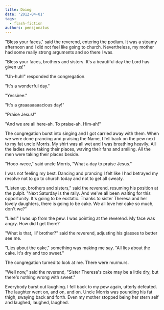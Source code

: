 ```yaml
---
title: Doing
date: '2012-04-01'
tags:
  - flash-fiction
authors: pensjonatus
---
```


"Bless your faces," said the reverend, entering the podium. It was a steamy
afternoon and I did not feel like going to church. Nevertheless, my mother had
some really strong arguments and so there I was.

<!-- truncate -->

"Bless your faces, brothers and sisters. It's a beautiful day the Lord has given
us!"

"Uh-huh!" responded the congregation.

"It's a wonderful day."

"Yessiree."

"It's a graaaaaaaacious day!"

"Praise Jesus!"

"And we are all here-ah. To praise-ah. Him-ah!"

The congregation burst into singing and I got carried away with them. When we
were done prancing and praising the Name, I fell back on the pew next to my fat
uncle Morris. My shirt was all wet and I was breathing heavily. All the ladies
were taking their places, waving their fans and smiling. All the men were taking
their places beside.

"Hooo-weee," said uncle Morris, "What a day to praise Jesus."

I was not feeling my best. Dancing and prancing I felt like I had betrayed my
resolve not to go to church today and not to get all sweaty.

"Listen up, brothers and sisters," said the reverend, resuming his position at
the pulpit. "Next Saturday is the rally. And we've all been waiting for this
opportunity. It's going to be ecstatic. Thanks to sister Theresa and her lovely
daughters, there is going to be cake. We all love her cake so much, don't we?"

"Lies!" I was up from the pew. I was pointing at the reverend. My face was
angry. How did I get there?

"What is that, lil' brother?" said the reverend, adjusting his glasses to better
see me.

"Lies about the cake," something was making me say. "All lies about the cake.
It's dry and too sweet."

The congregation turned to look at me. There were murmurs.

"Well now," said the reverend, "Sister Theresa's cake may be a little dry, but
there's nothing wrong with sweet."

Everybody burst out laughing. I fell back to my pew again, utterly defeated. The
laughter went on, and on, and on. Uncle Morris was pounding his fat thigh,
swaying back and forth. Even my mother stopped being her stern self and laughed,
laughed, laughed.
